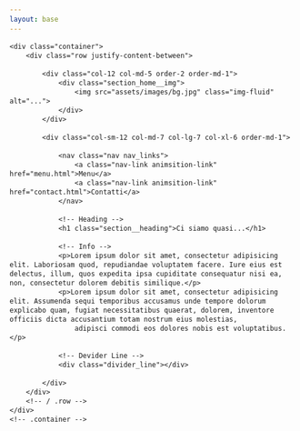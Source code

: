 ```yaml
---
layout: base
---
```


<section class="section section_home">

    <div class="container">
        <div class="row justify-content-between">

            <div class="col-12 col-md-5 order-2 order-md-1">
                <div class="section_home__img">
                    <img src="assets/images/bg.jpg" class="img-fluid" alt="...">
                </div>
            </div>

            <div class="col-sm-12 col-md-7 col-lg-7 col-xl-6 order-md-1">

                <nav class="nav nav_links">
                    <a class="nav-link animsition-link" href="menu.html">Menu</a>
                    <a class="nav-link animsition-link" href="contact.html">Contatti</a>
                </nav>

                <!-- Heading -->
                <h1 class="section__heading">Ci siamo quasi...</h1>

                <!-- Info -->
                <p>Lorem ipsum dolor sit amet, consectetur adipisicing elit. Laboriosam quod, repudiandae voluptatem facere. Iure eius est delectus, illum, quos expedita ipsa cupiditate consequatur nisi ea, non, consectetur dolorem debitis similique.</p>
                <p>Lorem ipsum dolor sit amet, consectetur adipisicing elit. Assumenda sequi temporibus accusamus unde tempore dolorum explicabo quam, fugiat necessitatibus quaerat, dolorem, inventore officiis dicta accusantium totam nostrum eius molestias,
                    adipisci commodi eos dolores nobis est voluptatibus.</p>

                <!-- Devider Line -->
                <div class="divider_line"></div>

            </div>
        </div>
        <!-- / .row -->
    </div>
    <!-- .container -->

</section>